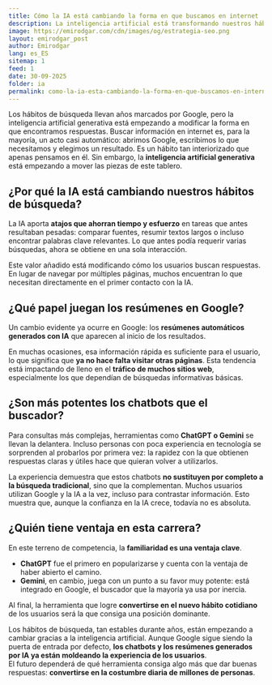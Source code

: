 ```yaml
---
title: Cómo la IA está cambiando la forma en que buscamos en internet
description: La inteligencia artificial está transformando nuestros hábitos de búsqueda, desde los resúmenes en Google hasta el uso de chatbots como ChatGPT o Gemini.
image: https://emirodgar.com/cdn/images/og/estrategia-seo.png
layout: emirodgar_post
author: Emirodgar
lang: es_ES
sitemap: 1
feed: 1
date: 30-09-2025
folder: ia
permalink: como-la-ia-esta-cambiando-la-forma-en-que-buscamos-en-internet
---
```


Los hábitos de búsqueda llevan años marcados por Google, pero la inteligencia artificial generativa está empezando a modificar la forma en que encontramos respuestas.
Buscar información en internet es, para la mayoría, un acto casi automático: abrimos Google, escribimos lo que necesitamos y elegimos un resultado. Es un hábito tan interiorizado que apenas pensamos en él. Sin embargo, la **inteligencia artificial generativa** está empezando a mover las piezas de este tablero.

## ¿Por qué la IA está cambiando nuestros hábitos de búsqueda?

La IA aporta **atajos que ahorran tiempo y esfuerzo** en tareas que antes resultaban pesadas: comparar fuentes, resumir textos largos o incluso encontrar palabras clave relevantes. Lo que antes podía requerir varias búsquedas, ahora se obtiene en una sola interacción.  

Este valor añadido está modificando cómo los usuarios buscan respuestas. En lugar de navegar por múltiples páginas, muchos encuentran lo que necesitan directamente en el primer contacto con la IA.

## ¿Qué papel juegan los resúmenes en Google?

Un cambio evidente ya ocurre en Google: los **resúmenes automáticos generados con IA** que aparecen al inicio de los resultados.  

En muchas ocasiones, esa información rápida es suficiente para el usuario, lo que significa que **ya no hace falta visitar otras páginas**. Esta tendencia está impactando de lleno en el **tráfico de muchos sitios web**, especialmente los que dependían de búsquedas informativas básicas.

## ¿Son más potentes los chatbots que el buscador?

Para consultas más complejas, herramientas como **ChatGPT o Gemini** se llevan la delantera. Incluso personas con poca experiencia en tecnología se sorprenden al probarlos por primera vez: la rapidez con la que obtienen respuestas claras y útiles hace que quieran volver a utilizarlos.  

La experiencia demuestra que estos chatbots **no sustituyen por completo a la búsqueda tradicional**, sino que la complementan. Muchos usuarios utilizan Google y la IA a la vez, incluso para contrastar información. Esto muestra que, aunque la confianza en la IA crece, todavía no es absoluta.

## ¿Quién tiene ventaja en esta carrera?

En este terreno de competencia, la **familiaridad es una ventaja clave**.  

- **ChatGPT** fue el primero en popularizarse y cuenta con la ventaja de haber abierto el camino.  
- **Gemini**, en cambio, juega con un punto a su favor muy potente: está integrado en Google, el buscador que la mayoría ya usa por inercia.  

Al final, la herramienta que logre **convertirse en el nuevo hábito cotidiano** de los usuarios será la que consiga una posición dominante.

Los hábitos de búsqueda, tan estables durante años, están empezando a cambiar gracias a la inteligencia artificial. Aunque Google sigue siendo la puerta de entrada por defecto, **los chatbots y los resúmenes generados por IA ya están moldeando la experiencia de los usuarios**.  
El futuro dependerá de qué herramienta consiga algo más que dar buenas respuestas: **convertirse en la costumbre diaria de millones de personas**.
